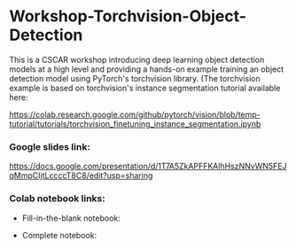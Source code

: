 # Workshop-Torchvision-Object-Detection

This is a CSCAR workshop introducing deep learning object detection models at a high level and providing a hands-on example training an object detection model using PyTorch's torchvision library. (The torchvision example is based on torchvision's instance segmentation tutorial available here: 

https://colab.research.google.com/github/pytorch/vision/blob/temp-tutorial/tutorials/torchvision_finetuning_instance_segmentation.ipynb 

### Google slides link:

https://docs.google.com/presentation/d/1T7A5ZkAPFFKAlhHszNNvWN5FEJqMmpCIjtLccccT8C8/edit?usp=sharing

### Colab notebook links:

- Fill-in-the-blank notebook:



- Complete notebook:


